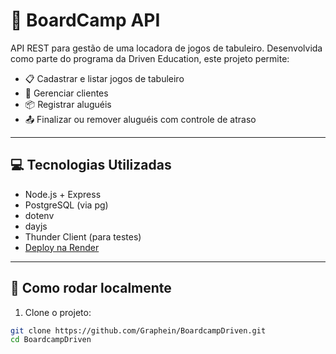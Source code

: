 # 🎲 BoardCamp API

API REST para gestão de uma locadora de jogos de tabuleiro. Desenvolvida como parte do programa da Driven Education, este projeto permite:

- 📋 Cadastrar e listar jogos de tabuleiro
- 👤 Gerenciar clientes
- 📦 Registrar aluguéis
- 📤 Finalizar ou remover aluguéis com controle de atraso

---

## 💻 Tecnologias Utilizadas

- Node.js + Express
- PostgreSQL (via pg)
- dotenv
- dayjs
- Thunder Client (para testes)
- [Deploy na Render](https://boardcampdriven-1.onrender.com/)

---

## 🚀 Como rodar localmente

1. Clone o projeto:

```bash
git clone https://github.com/Graphein/BoardcampDriven.git
cd BoardcampDriven
